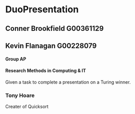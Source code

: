# DuoPresentation

## Conner Brookfield G00361129
## Kevin Flanagan G00228079
#### Group AP

#### Research Methods in Computing & IT
Given a task to complete a presentation on a Turing winner. 
### Tony Hoare
Creater of Quicksort


